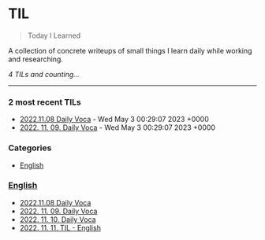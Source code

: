 # TIL
> Today I Learned

A collection of concrete writeups of small things I learn daily while working
and researching.


_4 TILs and counting..._

---

### 2 most recent TILs

- [2022.11.08 Daily Voca](English/2022.11.08.md) - Wed May 3 00:29:07 2023 +0000
- [2022. 11. 09. Daily Voca](English/2022.11.09_daily_voca.md) - Wed May 3 00:29:07 2023 +0000

### Categories

- [English](#English)

### [English](#English)
- [2022.11.08 Daily Voca](English/2022.11.08.md)
- [2022. 11. 09. Daily Voca](English/2022.11.09_daily_voca.md)
- [2022. 11. 10. Daily Voca](English/2022.11.10_daily_voca.md)
- [2022. 11. 11. TIL - English](English/2022.11.11.md)


